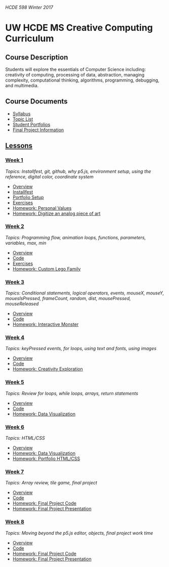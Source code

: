 _HCDE 598 Winter 2017_

# UW HCDE MS Creative Computing Curriculum

## Course Description
Students will explore the essentials of Computer Science including: creativity of computing, processing of data, abstraction, managing complexity, computational thinking, algorithms, programming, debugging, and multimedia.

## Course Documents
* [Syllabus](syllabus.md)
* [Topic List](topic-list.md)
* [Student Portfolios](student-portfolios.md)
* [Final Project Information](final-project.md)

## [Lessons](lessons)

### [Week 1](lessons/week1)
_Topics: Installfest, git, github, why p5.js, environment setup, using the reference, digital color, coordinate system_

* [Overview](lessons/week1)
* [Installfest](lessons/week1/installfest.md)
* [Portfolio Setup](lessons/week1/portfolio.md)
* [Exercises](lessons/week1/exercises)
* [Homework: Personal Values](lessons/week1/homework/personal_values.md)
* [Homework: Digitize an analog piece of art](lessons/week1/homework/digitize.md)

### [Week 2](lessons/week2)
_Topics: Programming flow, animation loops, functions, parameters, variables, max, min_

* [Overview](lessons/week2)
* [Code](lessons/week2/code)
* [Exercises](lessons/week2/exercises)
* [Homework: Custom Lego Family](lessons/week2/homework/lego-family.md)

### [Week 3](lessons/week3)
_Topics: Conditional statements, logical operators, events, mouseX, mouseY, mouesIsPressed, frameCount, random, dist, mousePressed, mouseReleased_

* [Overview](lessons/week3)
* [Code](lessons/week3/code)
* [Homework: Interactive Monster](lessons/week3/homework/interactive-monster.md)

### [Week 4](lessons/week4)
_Topics: keyPressed events, for loops, using text and fonts, using images_

* [Overview](lessons/week4)
* [Code](lessons/week4/code)
* [Homework: Creativity Exploration](lessons/week4/homework/creativity-exploration.md)

### [Week 5](lessons/week5)
_Topics: Review for loops, while loops, arrays, return statements_

* [Overview](lessons/week5)
* [Code](lessons/week5/code)
* [Homework: Data Visualization](lessons/week5/homework/data-visualization.md)

### [Week 6](lessons/week6)
_Topics: HTML/CSS_

* [Overview](lessons/week6)
* [Homework: Data Visualization](lessons/week5/homework/data-visualization.md)
* [Homework: Portfolio HTML/CSS](lessons/week6/homework/portfolio-html-css.md)

### [Week 7](lessons/week7)
_Topics: Array review, tile game, final project_

* [Overview](lessons/week7)
* [Code](lessons/week7/code)
* [Homework: Final Project Code](final-project.md)
* [Homework: Final Project Presentation](final-project.md)

### [Week 8](lessons/week8)
_Topics: Moving beyond the p5.js editor, objects, final project work time_

* [Overview](lessons/week8)
* [Code](lessons/week8/code)
* [Homework: Final Project Code](final-project.md)
* [Homework: Final Project Presentation](final-project.md)